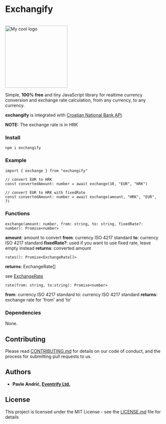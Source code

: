 
# Exchangify

<br/>
<img src="https://res.cloudinary.com/disqnsnwa/image/upload/v1526634764/exchangify_logo.png" alt="My cool logo" width="200" height="200" />
<br/>

Simple, **100% free** and tiny JavaScript library for realtime currency conversion and exchange rate calculation, from any currency, to any currency.

**exchangify** is integrated with [Croatian National Bank API](https://api.hnb.hr/). 

**NOTE:** The exchange rate is in HRK

### Install

```
npm i exchangify
```

### Example

```
import { exchange } from "exchangify"

// convert EUR to HRK
const convertedAmount: number = await exchange(10, "EUR", "HRK")

// convert EUR to HRK with fixedRate
const convertedAmount: number = await exchange(amount, "HRK", "EUR", 7)
```

### Functions
```
exchange(amount: number, from: string, to: string, fixedRate?: number): Promise<number>
```
**amount**: amount to convert
**from**: currency ISO 4217 standard
**to**: currency ISO 4217 standard
**fixedRate?**: used if you want to use fixed rate, leave empty instead
**returns**: converted amount 
<br>
```
rates(): Promise<ExchangeRate[]>
```
**returns**: ExchangeRate[]

see [ExchangeRate](https://github.com/eventrifydev/exchangify/blob/master/src/ExchangeRate.ts)
<br>

```
rate(from: string, to:string): Promise<number>
```
**from**: currency ISO 4217 standard
to: currency ISO 4217 standard
**returns**: exchange rate for 'from' and 'to'
<br>
### Dependencies
None.

## Contributing

Please read [CONTRIBUTING.md](https://gist.github.com/PurpleBooth/b24679402957c63ec426) for details on our code of conduct, and the process for submitting pull requests to us.


## Authors

* **Pavle Andrić, [Eventrify Ltd.](https://get2.events)**

## License

This project is licensed under the MIT License - see the [LICENSE.md](LICENSE.md) file for details

